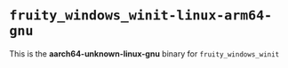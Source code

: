 # `fruity_windows_winit-linux-arm64-gnu`

This is the **aarch64-unknown-linux-gnu** binary for `fruity_windows_winit`
